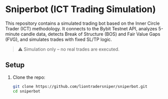 # Sniperbot (ICT Trading Simulation)

This repository contains a simulated trading bot based on the Inner Circle Trader (ICT) methodology. It connects to the Bybit Testnet API, analyzes 5-minute candle data, detects Break of Structure (BOS) and Fair Value Gaps (FVG), and simulates trades with fixed SL/TP logic.

> ⚠️ Simulation only – no real trades are executed.

## Setup

1. Clone the repo:
   ```bash
   git clone https://github.com/liontradersniper/sniperbot.git
   cd sniperbot
